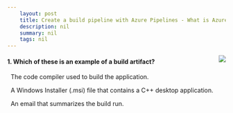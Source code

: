 ```yaml
---
    layout: post
    title: Create a build pipeline with Azure Pipelines - What is Azure Pipelines?
    description: nil
    summary: nil
    tags: nil
---
```



 <a target="_blank" href="https://docs.microsoft.com/en-us/learn/modules/create-a-build-pipeline/2-what-is-azure-pipelines/"><i class="fas fa-external-link-alt"></i> </a>
 <img align="right" src="https://docs.microsoft.com/en-us/learn/achievements/azure-devops/create-a-build-pipeline-azure-pipelines.svg">
####  1. Which of these is an example of a build artifact?


<i class='far fa-square'></i> &nbsp;&nbsp;The code compiler used to build the application.

<i class='fas fa-check-square' style='color: Dodgerblue;'></i> &nbsp;&nbsp;A Windows Installer (.msi) file that contains a C++ desktop application.

<i class='far fa-square'></i> &nbsp;&nbsp;An email that summarizes the build run.
<br />
<br />
<br />
